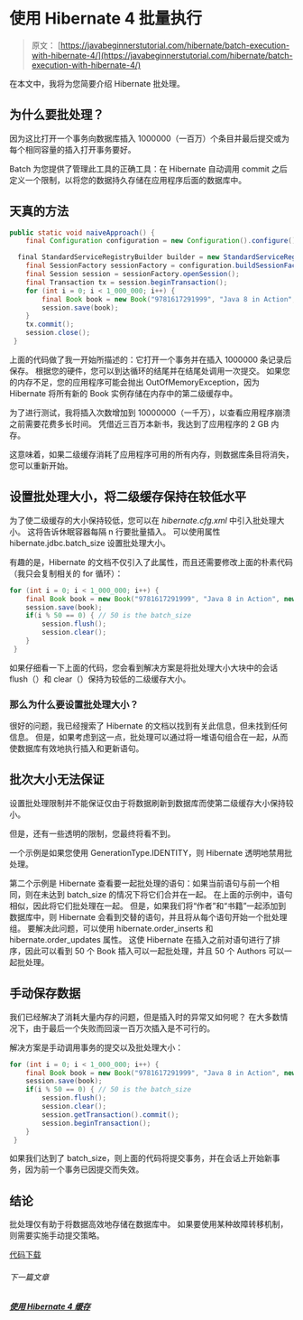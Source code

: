 # 使用 Hibernate 4 批量执行

> 原文： [https://javabeginnerstutorial.com/hibernate/batch-execution-with-hibernate-4/](https://javabeginnerstutorial.com/hibernate/batch-execution-with-hibernate-4/)

在本文中，我将为您简要介绍 Hibernate 批处理。

## 为什么要批处理？

因为这比打开一个事务向数据库插入 1000000（一百万）个条目并最后提交或为每个相同容量的插入打开事务要好。

Batch 为您提供了管理此工具的正确工具：在 Hibernate 自动调用 commit 之后定义一个限制，以将您的数据持久存储在应用程序后面的数据库中。

## 天真的方法

```java
public static void naiveApproach() {
    final Configuration configuration = new Configuration().configure();

  final StandardServiceRegistryBuilder builder = new StandardServiceRegistryBuilder().applySettings(configuration.getProperties());
    final SessionFactory sessionFactory = configuration.buildSessionFactory(builder.build());
    final Session session = sessionFactory.openSession();
    final Transaction tx = session.beginTransaction();
    for (int i = 0; i < 1_000_000; i++) {
        final Book book = new Book("9781617291999", "Java 8 in Action", new Date());
        session.save(book);
    }
    tx.commit();
    session.close();
 }
```

上面的代码做了我一开始所描述的：它打开一个事务并在插入 1000000 条记录后保存。 根据您的硬件，您可以到达循环的结尾并在结尾处调用一次提交。 如果您的内存不足，您的应用程序可能会抛出 OutOfMemoryException，因为 Hibernate 将所有新的 Book 实例存储在内存中的第二级缓存中。

为了进行测试，我将插入次数增加到 10000000（一千万），以查看应用程序崩溃之前需要花费多长时间。 凭借近三百万本新书，我达到了应用程序的 2 GB 内存。

这意味着，如果二级缓存消耗了应用程序可用的所有内存，则数据库条目将消失，您可以重新开始。

## 设置批处理大小，将二级缓存保持在较低水平

为了使二级缓存的大小保持较低，您可以在 *hibernate.cfg.xml* 中引入批处理大小。 这将告诉休眠容器每隔 n 行要批量插入。 可以使用属性 hibernate.jdbc.batch_size 设置批处理大小。

有趣的是，Hibernate 的文档不仅引入了此属性，而且还需要修改上面的朴素代码（我只会复制相关的 for 循环）：

```java
for (int i = 0; i < 1_000_000; i++) {
    final Book book = new Book("9781617291999", "Java 8 in Action", new Date());
    session.save(book);
    if(i % 50 == 0) { // 50 is the batch_size
        session.flush();
        session.clear();
    }
 }
```

如果仔细看一下上面的代码，您会看到解决方案是将批处理大小大块中的会话 flush（）和 clear（）保持为较低的二级缓存大小。

### 那么为什么要设置批处理大小？

很好的问题，我已经搜索了 Hibernate 的文档以找到有关此信息，但未找到任何信息。 但是，如果考虑到这一点，批处理可以通过将一堆语句组合在一起，从而使数据库有效地执行插入和更新语句。

## 批次大小无法保证

设置批处理限制并不能保证仅由于将数据刷新到数据库而使第二级缓存大小保持较小。

但是，还有一些透明的限制，您最终将看不到。

一个示例是如果您使用 GenerationType.IDENTITY，则 Hibernate 透明地禁用批处理。

第二个示例是 Hibernate 查看要一起批处理的语句：如果当前语句与前一个相同，则在未达到 batch_size 的情况下将它们合并在一起。 在上面的示例中，语句相似，因此将它们批处理在一起。 但是，如果我们将“作者”和“书籍”一起添加到数据库中，则 Hibernate 会看到交替的语句，并且将从每个语句开始一个批处理组。 要解决此问题，可以使用 hibernate.order_inserts 和 hibernate.order_updates 属性。 这使 Hibernate 在插入之前对语句进行了排序，因此可以看到 50 个 Book 插入可以一起批处理，并且 50 个 Authors 可以一起批处理。

## 手动保存数据

我们已经解决了消耗大量内存的问题，但是插入时的异常又如何呢？ 在大多数情况下，由于最后一个失败而回滚一百万次插入是不可行的。

解决方案是手动调用事务的提交以及批处理大小：

```java
for (int i = 0; i < 1_000_000; i++) {
    final Book book = new Book("9781617291999", "Java 8 in Action", new Date());
    session.save(book);
    if(i % 50 == 0) { // 50 is the batch_size
        session.flush();
        session.clear();
        session.getTransaction().commit();
        session.beginTransaction();
    }
 }
```

如果我们达到了 batch_size，则上面的代码将提交事务，并在会话上开始新事务，因为前一个事务已因提交而失效。

## 结论

批处理仅有助于将数据高效地存储在数据库中。 如果要使用某种故障转移机制，则需要实施手动提交策略。

[代码下载](https://github.com/JBTAdmin/Hibernate)

###### 下一篇文章

##### [使用 Hibernate 4 缓存](https://javabeginnerstutorial.com/hibernate/caching-with-hibernate-4/ "Caching with Hibernate 4")